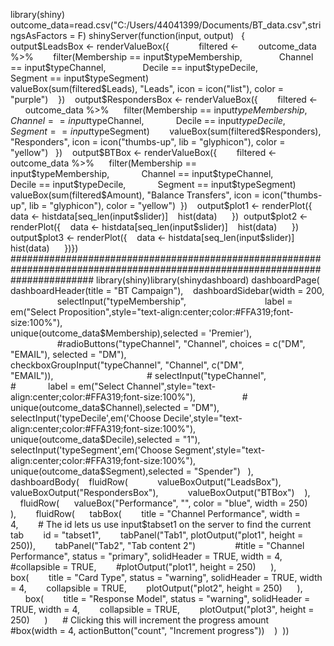 library(shiny)
outcome_data=read.csv("C:/Users/44041399/Documents/BT_data.csv",stringsAsFactors = F)
shinyServer(function(input, output)   {      output$LeadsBox <- renderValueBox({            filtered <-        outcome_data %>%        filter(Membership == input$typeMembership,               Channel == input$typeChannel,               Decile == input$typeDecile,               Segment == input$typeSegment)                     valueBox(sum(filtered$Leads), "Leads", icon = icon("list"), color = "purple")    })    output$RespondersBox <- renderValueBox({        filtered <-      outcome_data %>%      filter(Membership == input$typeMembership,             Channel == input$typeChannel,             Decile == input$typeDecile,             Segment == input$typeSegment)        valueBox(sum(filtered$Responders), "Responders", icon = icon("thumbs-up", lib = "glyphicon"), color = "yellow")   })    output$BTBox <- renderValueBox({        filtered <-      outcome_data %>%      filter(Membership == input$typeMembership,             Channel == input$typeChannel,             Decile == input$typeDecile,             Segment == input$typeSegment)        valueBox(sum(filtered$Amount), "Balance Transfers", icon = icon("thumbs-up", lib = "glyphicon"), color = "yellow")  })    output$plot1 <- renderPlot({    data <- histdata[seq_len(input$slider)]    hist(data)      })  output$plot2 <- renderPlot({    data <- histdata[seq_len(input$slider)]    hist(data)      })  output$plot3 <- renderPlot({    data <- histdata[seq_len(input$slider)]    hist(data)      })})
###############################################################################################################################
library(shiny)library(shinydashboard)
dashboardPage(  dashboardHeader(title = "BT Campaign"),    dashboardSidebar(width = 200,                    selectInput("typeMembership",                                label = em("Select Proposition",style="text-align:center;color:#FFA319;font-size:100%"),                               unique(outcome_data$Membership),selected = 'Premier'),                                       #radioButtons("typeChannel", "Channel", choices = c("DM", "EMAIL"), selected = "DM"),                                      checkboxGroupInput("typeChannel", "Channel", c("DM", "EMAIL")),                                      # selectInput("typeChannel",                    #             label = em("Select Channel",style="text-align:center;color:#FFA319;font-size:100%"),                   #             unique(outcome_data$Channel),selected = "DM"),                                      selectInput('typeDecile',em('Choose Decile',style="text-align:center;color:#FFA319;font-size:100%"),                               unique(outcome_data$Decile),selected = "1"),                                      selectInput('typeSegment',em('Choose Segment',style="text-align:center;color:#FFA319;font-size:100%"),                               unique(outcome_data$Segment),selected = "Spender")   ),    dashboardBody(    fluidRow(            valueBoxOutput("LeadsBox"),            valueBoxOutput("RespondersBox"),            valueBoxOutput("BTBox")    ),        fluidRow(      valueBox("Performance", "", color = "blue", width = 250)    ),        fluidRow(      tabBox(        title = "Channel Performance", width = 4,        # The id lets us use input$tabset1 on the server to find the current tab        id = "tabset1",        tabPanel("Tab1", plotOutput("plot1", height = 250)),        tabPanel("Tab2", "Tab content 2")                #title = "Channel Performance", status = "primary", solidHeader = TRUE, width = 4,        #collapsible = TRUE,        #plotOutput("plot1", height = 250)      ),            box(        title = "Card Type", status = "warning", solidHeader = TRUE, width = 4,        collapsible = TRUE,        plotOutput("plot2", height = 250)      ),            box(        title = "Response Model", status = "warning", solidHeader = TRUE, width = 4,        collapsible = TRUE,        plotOutput("plot3", height = 250)      )      # Clicking this will increment the progress amount      #box(width = 4, actionButton("count", "Increment progress"))    )  ))
